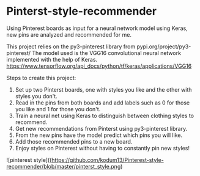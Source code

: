 # Pinterst-style-recommender
Using Pinterest boards as input for a neural network model using Keras, new pins are analyzed and recommended for me.

This project relies on the py3-pinterest library from pypi.org/project/py3-pinterest/
The model used is the VGG16 convolutional neural network implemented with the help of Keras. 
https://www.tensorflow.org/api_docs/python/tf/keras/applications/VGG16

Steps to create this project:
1. Set up two Pinterst boards, one with styles you like and the other with styles you don't.
2. Read in the pins from both boards and add labels such as 0 for those you like and 1 for those you don't.
3. Train a neural net using Keras to distinguish between clothing styles to recommend.
4. Get new recommendations from Pinterst using py3-pinterest library. 
5. From the new pins have the model predict which pins you will like.
6. Add those recommended pins to a new board.
7. Enjoy styles on Pinterest without having to constantly pin new styles!

![pinterest style]((https://github.com/kodum13/Pinterest-style-recommender/blob/master/pinterst_style.png)
